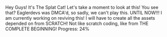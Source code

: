 Hey Guys! It's The Splat Cat! Let's take a moment to look at this! You see that? Eaglerdevs was DMCA'd, so sadly, we can't play this. UNTIL NOW!!! I am currently working on reviving this! I will have to create all the assets depended on from SCRATCH! Not like scratch coding, like from THE COMPLETE BEGINNING!
Progress: 24%
